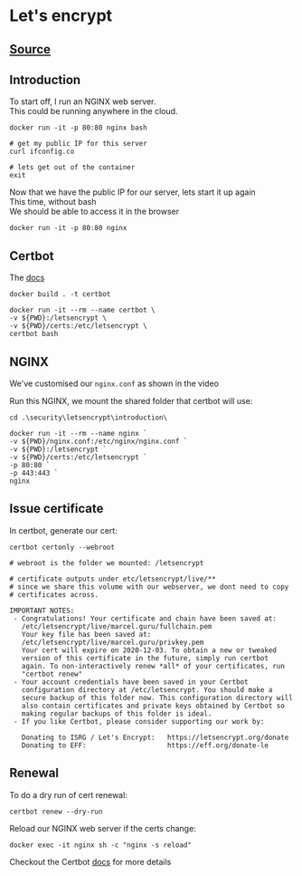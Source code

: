 # Let's encrypt

## [Source](https://github.com/marcel-dempers/docker-development-youtube-series/tree/master/security/letsencrypt/introduction)

## Introduction
To start off, I run an NGINX web server. <br/>
This could be running anywhere in the cloud. <br/>

```
docker run -it -p 80:80 nginx bash

# get my public IP for this server 
curl ifconfig.co

# lets get out of the container
exit

```

Now that we have the public IP for our server, lets start it up again <br/>
This time, without bash <br/>
We should be able to access it in the browser <br/>

```
docker run -it -p 80:80 nginx
```

## Certbot

The [docs](https://certbot.eff.org/)

```
docker build . -t certbot

docker run -it --rm --name certbot \
-v ${PWD}:/letsencrypt \
-v ${PWD}/certs:/etc/letsencrypt \
certbot bash

```

## NGINX 

We've customised our `nginx.conf` as shown in the video <br/>

Run this NGINX, we mount the shared folder that certbot will use:

```
cd .\security\letsencrypt\introduction\

docker run -it --rm --name nginx `
-v ${PWD}/nginx.conf:/etc/nginx/nginx.conf `
-v ${PWD}:/letsencrypt `
-v ${PWD}/certs:/etc/letsencrypt `
-p 80:80 `
-p 443:443 `
nginx

```

## Issue certificate

In certbot, generate our cert:

```
certbot certonly --webroot

# webroot is the folder we mounted: /letsencrypt

# certificate outputs under etc/letsencrypt/live/**
# since we share this volume with our webserver, we dont need to copy
# certificates across.

IMPORTANT NOTES:
 - Congratulations! Your certificate and chain have been saved at:
   /etc/letsencrypt/live/marcel.guru/fullchain.pem
   Your key file has been saved at:
   /etc/letsencrypt/live/marcel.guru/privkey.pem
   Your cert will expire on 2020-12-03. To obtain a new or tweaked
   version of this certificate in the future, simply run certbot
   again. To non-interactively renew *all* of your certificates, run
   "certbot renew"
 - Your account credentials have been saved in your Certbot
   configuration directory at /etc/letsencrypt. You should make a
   secure backup of this folder now. This configuration directory will
   also contain certificates and private keys obtained by Certbot so
   making regular backups of this folder is ideal.
 - If you like Certbot, please consider supporting our work by:

   Donating to ISRG / Let's Encrypt:   https://letsencrypt.org/donate
   Donating to EFF:                    https://eff.org/donate-le

```

## Renewal

To do a dry run of cert renewal:

```
certbot renew --dry-run
```

Reload our NGINX web server if the certs change:

```
docker exec -it nginx sh -c "nginx -s reload"
```

Checkout the Certbot [docs](https://certbot.eff.org/instructions) for more details

